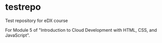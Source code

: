# testrepo
Test repository for eDX course

For Module 5 of "Introduction to Cloud Development with HTML, CSS, and JavaScript".
